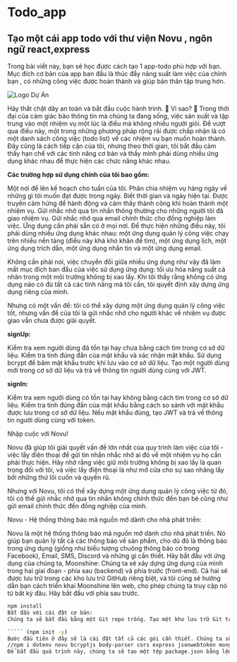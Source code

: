 # Todo_app

## Tạo một cái app todo với thư viện Novu , ngôn ngữ react,express

Trong bài viết này, bạn sẽ học được cách tạo 1 app-todo phù hợp với bạn. Mục đích cơ bản của app ban đầu là thúc đẩy năng suất làm việc của chính bạn , có những công việc được hoàn thành và giúp bản thân tập trung hơn.

![Logo Dự Án](https://res.cloudinary.com/practicaldev/image/fetch/s--Ko66FLyq--/c_limit%2Cf_auto%2Cfl_progressive%2Cq_auto%2Cw_800/https://dev-to-uploads.s3.amazonaws.com/uploads/articles/8pfv0blptsn474mf8gco.png)



Hãy thắt chặt dây an toàn và bắt đầu cuộc hành trình. 🚀
Vì sao? 🤔
Trong thời đại của cảm giác bão thông tin mà chúng ta đang sống, việc sản xuất và tập trung vào một nhiệm vụ một lúc là điều mà không nhiều người giỏi. Để vượt qua điều này, một trong những phương pháp rộng rãi được chấp nhận là có một danh sách công việc (todo list) về các nhiệm vụ bạn muốn hoàn thành.
Đây cũng là cách tiếp cận của tôi, nhưng theo thời gian, tôi bắt đầu cảm thấy hạn chế với các tính năng cơ bản và thấy mình phải dùng nhiều ứng dụng khác nhau để thực hiện các chức năng khác nhau.


**Các trường hợp sử dụng chính của tôi bao gồm:**


Một nơi để lên kế hoạch cho tuần của tôi.
Phân chia nhiệm vụ hàng ngày về những gì tôi muốn đạt được trong ngày.
Biết thời gian và ngày hiện tại.
Được truyền cảm hứng để hành động và cảm thấy thành công khi hoàn thành một nhiệm vụ.
Gửi nhắc nhở qua tin nhắn thông thường cho những người tôi đã giao nhiệm vụ.
Gửi nhắc nhở qua email chính thức cho đồng nghiệp làm việc.
Ứng dụng cần phải sẵn có ở mọi nơi.
Để thực hiện những điều này, tôi phải dùng nhiều ứng dụng khác nhau: một ứng dụng quản lý công việc chạy trên nhiều nền tảng (điều này khá khó khăn để tìm), một ứng dụng lịch, một ứng dụng trích dẫn, một ứng dụng nhắn tin và một ứng dụng email.


Không cần phải nói, việc chuyển đổi giữa nhiều ứng dụng như vậy đã làm mất mục đích ban đầu của việc sử dụng ứng dụng: tối ưu hóa năng suất cá nhân trong một môi trường không bị xao lấy.
Khi tôi thấy rằng không có ứng dụng nào có đủ tất cả các tính năng mà tôi cần, tôi quyết định xây dựng ứng dụng riêng của mình. 


Nhưng có một vấn đề: tôi có thể xây dựng một ứng dụng quản lý công việc tốt, nhưng vấn đề của tôi là gửi nhắc nhở cho người khác về nhiệm vụ được giao vẫn chưa được giải quyết.

**signUp:**

Kiểm tra xem người dùng đã tồn tại hay chưa bằng cách tìm trong cơ sở dữ liệu.
Kiểm tra tính đúng đắn của mật khẩu và xác nhận mật khẩu.
Sử dụng bcrypt để băm mật khẩu trước khi lưu vào cơ sở dữ liệu.
Tạo một người dùng mới trong cơ sở dữ liệu và trả về thông tin người dùng cùng với JWT.

**signIn:**

Kiểm tra xem người dùng có tồn tại hay không bằng cách tìm trong cơ sở dữ liệu.
Kiểm tra tính đúng đắn của mật khẩu bằng cách so sánh với mật khẩu được lưu trong cơ sở dữ liệu.
Nếu mật khẩu đúng, tạo JWT và trả về thông tin người dùng cùng với token.


Nhập cuộc với Novu!

Novu đã giúp tôi giải quyết vấn đề lớn nhất của quy trình làm việc của tôi - việc lấy điện thoại để gửi tin nhắn nhắc nhở ai đó về một nhiệm vụ họ cần phải thực hiện. Hãy nhớ rằng việc giữ môi trường không bị xao lấy là quan trọng đối với tôi, và việc lấy điện thoại là như mở cửa cho sự sao nhãng lấy bởi những thứ lôi cuốn và quyến rũ.

Nhưng với Novu, tôi có thể xây dựng một ứng dụng quản lý công việc từ đó, tôi có thể gửi nhắc nhở qua tin nhắn không chính thức đến bạn bè cũng như gửi email chính thức đến đồng nghiệp của mình.

Novu - Hệ thống thông báo mã nguồn mở dành cho nhà phát triển:

Novu là một hệ thống thông báo mã nguồn mở dành cho nhà phát triển. Nó giúp bạn quản lý tất cả các thông báo về sản phẩm, cho dù đó là thông báo trong ứng dụng (giống như biểu tượng chuông thông báo có trong Facebook), Email, SMS, Discord và những gì cần thiết.
Hãy bắt đầu với ứng dụng của chúng ta, Moonshine:
Chúng ta sẽ xây dựng ứng dụng của mình trong hai giai đoạn - phía sau (backend) và phía trước (front-end). Cả hai sẽ được lưu trữ trong các kho lưu trữ GitHub riêng biệt, và tôi cũng sẽ hướng dẫn bạn cách triển khai Moonshine lên web, cho phép chúng ta truy cập nó từ bất kỳ đâu.
Hãy bắt đầu với phía sau trước.

```bash
npm install
Bắt đầu với cài đặt cơ bản:
Chúng ta sẽ bắt đầu bằng một Git repo trống. Tạo một kho lưu trữ Git trống, nhập tất cả các thông tin liên quan và công bố nó lên GitHub. Sau đó, mở nó trong môi trường phát triển tích hợp của bạn (tôi sẽ sử dụng VS Code):

````` (npm init -y) 
Bước đầu tiên ở đây sẽ là cài đặt tất cả các gói cần thiết. Chúng ta sẽ phụ thuộc vào một số gói từ npm (Node Package Manager).
//npm i dotenv novu bcryptjs body-parser cors express jsonwebtoken mongoose nodemon
Để bắt đầu quá trình này, chúng ta sẽ tạo một tệp package.json bằng lệnh sau:








